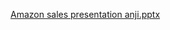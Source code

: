 [Amazon sales presentation anji.pptx](https://github.com/user-attachments/files/16045887/Amazon.sales.presentation.anji.pptx)

